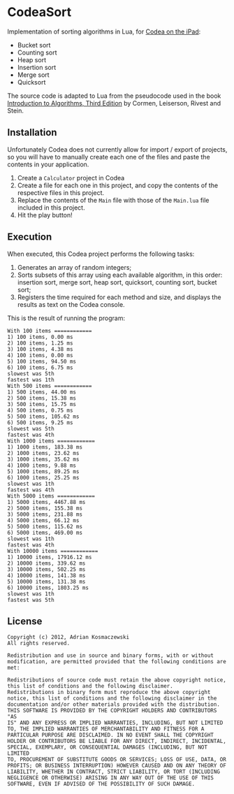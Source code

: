 CodeaSort
=========

Implementation of sorting algorithms in Lua, for [Codea on the iPad][1]:

- Bucket sort
- Counting sort
- Heap sort
- Insertion sort
- Merge sort
- Quicksort

The source code is adapted to Lua from the pseudocode used in the book
[Introduction to Algorithms, Third Edition][2] by Cormen, Leiserson,
Rivest and Stein.

Installation
------------

Unfortunately Codea does not currently allow for import / export of
projects, so you will have to manually create each one of the files and
paste the contents in your application.

1. Create a `Calculator` project in Codea
2. Create a file for each one in this project, and copy the contents of
   the respective files in this project.
3. Replace the contents of the `Main` file with those of the `Main.lua`
   file included in this project.
4. Hit the play button!

Execution
---------

When executed, this Codea project performs the following tasks:

1. Generates an array of random integers;
2. Sorts subsets of this array using each available algorithm, in this
   order: insertion sort, merge sort, heap sort, quicksort, counting
   sort, bucket sort;
3. Registers the time required for each method and size, and displays
   the results as text on the Codea console.

This is the result of running the program:

    With 100 items ============
    1) 100 items, 0.00 ms
    2) 100 items, 1.25 ms
    3) 100 items, 4.38 ms
    4) 100 items, 0.00 ms
    5) 100 items, 94.50 ms
    6) 100 items, 6.75 ms
    slowest was 5th
    fastest was 1th
    With 500 items ============
    1) 500 items, 44.00 ms
    2) 500 items, 15.38 ms
    3) 500 items, 15.75 ms
    4) 500 items, 0.75 ms
    5) 500 items, 105.62 ms
    6) 500 items, 9.25 ms
    slowest was 5th
    fastest was 4th
    With 1000 items ============
    1) 1000 items, 183.38 ms
    2) 1000 items, 23.62 ms
    3) 1000 items, 35.62 ms
    4) 1000 items, 9.88 ms
    5) 1000 items, 89.25 ms
    6) 1000 items, 25.25 ms
    slowest was 1th
    fastest was 4th
    With 5000 items ============
    1) 5000 items, 4467.88 ms
    2) 5000 items, 155.38 ms
    3) 5000 items, 231.88 ms
    4) 5000 items, 66.12 ms
    5) 5000 items, 115.62 ms
    6) 5000 items, 469.00 ms
    slowest was 1th
    fastest was 4th
    With 10000 items ============
    1) 10000 items, 17916.12 ms
    2) 10000 items, 339.62 ms
    3) 10000 items, 502.25 ms
    4) 10000 items, 141.38 ms
    5) 10000 items, 131.38 ms
    6) 10000 items, 1803.25 ms
    slowest was 1th
    fastest was 5th

License
-------

    Copyright (c) 2012, Adrian Kosmaczewski
    All rights reserved.

    Redistribution and use in source and binary forms, with or without
    modification, are permitted provided that the following conditions are
    met:

    Redistributions of source code must retain the above copyright notice,
    this list of conditions and the following disclaimer.
    Redistributions in binary form must reproduce the above copyright
    notice, this list of conditions and the following disclaimer in the
    documentation and/or other materials provided with the distribution.
    THIS SOFTWARE IS PROVIDED BY THE COPYRIGHT HOLDERS AND CONTRIBUTORS "AS
    IS" AND ANY EXPRESS OR IMPLIED WARRANTIES, INCLUDING, BUT NOT LIMITED
    TO, THE IMPLIED WARRANTIES OF MERCHANTABILITY AND FITNESS FOR A
    PARTICULAR PURPOSE ARE DISCLAIMED. IN NO EVENT SHALL THE COPYRIGHT
    HOLDER OR CONTRIBUTORS BE LIABLE FOR ANY DIRECT, INDIRECT, INCIDENTAL,
    SPECIAL, EXEMPLARY, OR CONSEQUENTIAL DAMAGES (INCLUDING, BUT NOT LIMITED
    TO, PROCUREMENT OF SUBSTITUTE GOODS OR SERVICES; LOSS OF USE, DATA, OR
    PROFITS; OR BUSINESS INTERRUPTION) HOWEVER CAUSED AND ON ANY THEORY OF
    LIABILITY, WHETHER IN CONTRACT, STRICT LIABILITY, OR TORT (INCLUDING
    NEGLIGENCE OR OTHERWISE) ARISING IN ANY WAY OUT OF THE USE OF THIS
    SOFTWARE, EVEN IF ADVISED OF THE POSSIBILITY OF SUCH DAMAGE.

[1]:http://twolivesleft.com/Codea/
[2]:http://mitpress.mit.edu/catalog/item/default.asp?ttype=2&tid=11866

